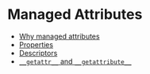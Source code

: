 # Managed Attributes

- [Why managed attributes](why-attributes.ipynb)
- [Properties](properties.ipynb)
- [Descriptors](descriptors.ipynb)
- [`__getattr__` and `__getattribute__`](__getattr__and__getattribute.ipynb)